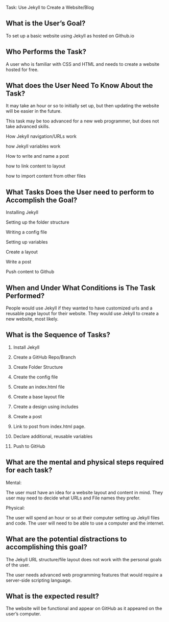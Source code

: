 Task: Use Jekyll to Create a Website/Blog

## What is the User’s Goal? 

To set up a basic website using Jekyll as hosted on Github.io


## Who Performs the Task? 

A user who is familiar with CSS and HTML and needs to create a website hosted for free.

## What does the User Need To Know About the Task?

It may take an hour or so to initially set up, but then updating the website will be easier in the future. 

This task may be too advanced for a new web programmer, but does not take advanced skills.

How Jekyll navigation/URLs work

how Jekyll variables work

How to write and name a post

how to link content to layout

how to import content from other files

## What Tasks Does the User need to perform to Accomplish the Goal?

Installing Jekyll

Setting up the folder structure

Writing a config file

Setting up variables

Create a layout

Write a post

Push content to Github


## When and Under What Conditions is The Task Performed?

People would use Jekyll if they wanted to have customized urls and a reusable page layout for their website. They would use Jekyll to create a new website, most likely.

## What is the Sequence of Tasks?

1) Install Jekyll

2) Create a GitHub Repo/Branch

3) Create Folder Structure

4) Create the config file

5) Create an index.html file

6) Create a base layout file

7) Create a design using includes

8) Create a post

9) Link to post from index.html page.

10) Declare additional, reusable variables

11) Push to GitHub

## What are the mental and physical steps required for each task?

Mental:

The user must have an idea for a website layout and content in mind. They user may need to decide what URLs and File names they prefer.

Physical:

The user will spend an hour or so at their computer setting up Jekyll files and code. The user will need to be able to use a computer and the internet.
  
## What are the potential distractions to accomplishing this goal?

The Jekyll URL structure/file layout does not work with the personal goals of the user.

The user needs advanced web programming features that would require a server-side scripting language.

## What is the expected result?

The website will be functional and appear on GitHub as it appeared on the user’s computer.
